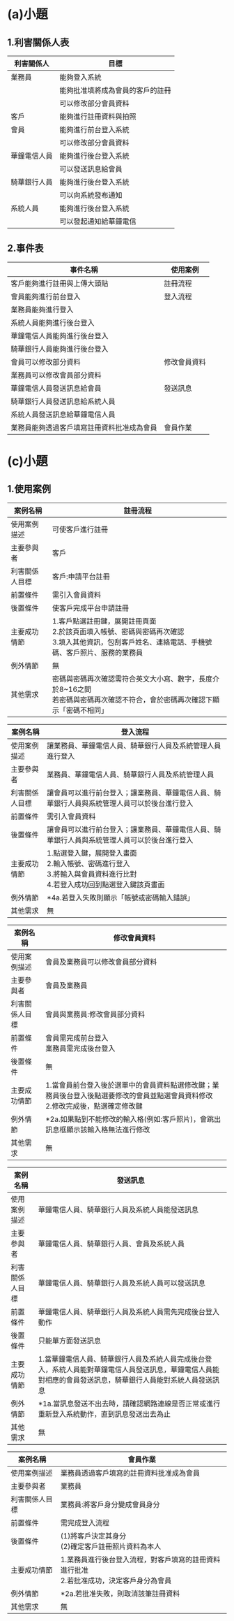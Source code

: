 # (a)小題
## 1.利害關係人表
|利害關係人|目標|
|-------|------|
|業務員|能夠登入系統|
||能夠批准填將成為會員的客戶的註冊|
||可以修改部分會員資料|
|客戶|能夠進行註冊資料與拍照|
|會員|能夠進行前台登入系統|
||可以修改部分會員資料|
|華鐘電信人員|能夠進行後台登入系統|
||可以發送訊息給會員|
|騎華銀行人員|能夠進行後台登入系統|
||可以向系統發布通知|
|系統人員|能夠進行後台登入系統|
||可以發起通知給華鐘電信|
## 2.事件表
|事件名稱|使用案例|
|-------|------|
|客戶能夠進行註冊與上傳大頭貼|註冊流程|
|會員能夠進行前台登入|登入流程|
|業務員能夠進行登入|
|系統人員能夠進行後台登入|
|華鐘電信人員能夠進行後台登入|
|騎華銀行人員能夠進行後台登入|
|會員可以修改部分資料|修改會員資料|
|業務員可以修改會員部分資料|
|華鐘電信人員發送訊息給會員|發送訊息|
|騎華銀行人員發送訊息給系統人員|
|系統人員發送訊息給華鐘電信人員|
|業務員能夠透過客戶填寫註冊資料批准成為會員|會員作業|
# (c)小題
## 1.使用案例
案例名稱|註冊流程
-----|-----|
使用案例描述|可使客戶進行註冊
主要參與者|客戶
利害關係人目標|客戶:申請平台註冊
前置條件|需引入會員資料
後置條件|使客戶完成平台申請註冊
主要成功情節|1.客戶點選註冊鍵，展開註冊頁面<br>2.於該頁面填入帳號、密碼與密碼再次確認<br>3.填入其他資訊，包刮客戶姓名、連絡電話、手機號碼、客戶照片、服務的業務員
例外情節|無
其他需求|密碼與密碼再次確認需符合英文大小寫、數字，長度介於8~16之間<br>若密碼與密碼再次確認不符合，會於密碼再次確認下顯示「密碼不相同」

案例名稱|登入流程
-----|-----|
使用案例描述|讓業務員、華鐘電信人員、騎華銀行人員及系統管理人員進行登入
主要參與者|業務員、華鐘電信人員、騎華銀行人員及系統管理人員
利害關係人目標|讓會員可以進行前台登入；讓業務員、華鐘電信人員、騎華銀行人員與系統管理人員可以於後台進行登入
前置條件|需引入會員資料
後置條件|讓會員可以進行前台登入；讓業務員、華鐘電信人員、騎華銀行人員與系統管理人員可以於後台進行登入
主要成功情節|1.點選登入鍵，展開登入畫面<br>2.輸入帳號、密碼進行登入<br>3.將輸入與會員資料進行比對<br>4.若登入成功回到點選登入鍵該頁畫面
例外情節|*4a.若登入失敗則顯示「帳號或密碼輸入錯誤」
其他需求|無

案例名稱|修改會員資料
|-----|-----|
使用案例描述|會員及業務員可以修改會員部分資料
主要參與者|會員及業務員
利害關係人目標|會員與業務員:修改會員部分資料
前置條件|會員需完成前台登入<br>業務員需完成後台登入
後置條件|無
主要成功情節|1.當會員前台登入後於選單中的會員資料點選修改鍵；業務員後台登入後點選要修改的會員並點選會員資料修改<br>2.修改完成後，點選確定修改鍵
例外情節|*2a.如果點到不能修改的輸入格(例如:客戶照片)，會跳出訊息框顯示該輸入格無法進行修改
其他需求|無

案例名稱|發送訊息
-----|-----|
使用案例描述|華鐘電信人員、騎華銀行人員及系統人員能發送訊息
主要參與者|華鐘電信人員、騎華銀行人員、會員及系統人員
利害關係人目標|華鐘電信人員、騎華銀行人員及系統人員可以發送訊息
前置條件|華鐘電信人員、騎華銀行人員及系統人員需先完成後台登入動作
後置條件|只能單方面發送訊息
主要成功情節|1.當華鐘電信人員、騎華銀行人員及系統人員完成後台登入，系統人員能對華鐘電信人員發送訊息，華鐘電信人員能對相應的會員發送訊息，騎華銀行人員能對系統人員發送訊息
例外情節|*1a.當訊息發送不出去時，請確認網路連線是否正常或進行重新登入系統動作，直到訊息發送出去為止
其他需求|無

案例名稱|會員作業
-----|-----|
使用案例描述|業務員透過客戶填寫的註冊資料批准成為會員
主要參與者|業務員
利害關係人目標|業務員:將客戶身分變成會員身分
前置條件|需完成登入流程
後置條件|(1)將客戶決定其身分<br>(2)確定客戶註冊照片資料為本人
主要成功情節|1.業務員進行後台登入流程，對客戶填寫的註冊資料進行批准<br>2.若批准成功，決定客戶身分為會員
例外情節|*2a.若批准失敗，則取消該筆註冊資料
其他需求|無